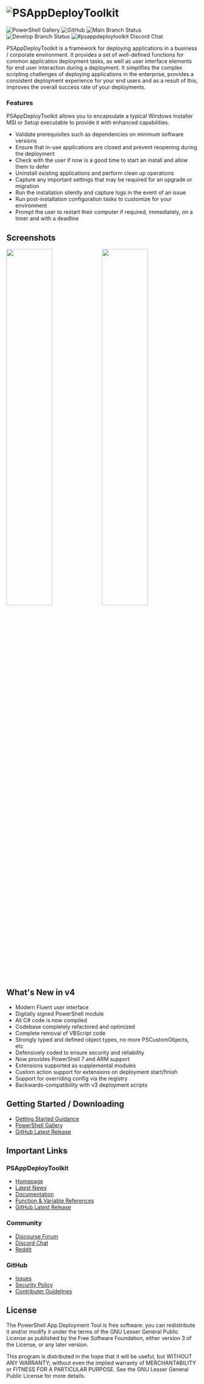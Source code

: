 # ![PSAppDeployToolkit](https://github.com/user-attachments/assets/acfafa06-75ef-4988-aea6-5711fd9b6fc4)

![PowerShell Gallery](https://img.shields.io/powershellgallery/dt/psappdeploytoolkit?logoSize=auto&label=PowerShell%20Gallery)
![GitHub](https://img.shields.io/github/downloads/psappdeploytoolkit/psappdeploytoolkit/total?label=GitHub)
![Main Branch Status](https://img.shields.io/github/check-runs/psappdeploytoolkit/psappdeploytoolkit/main?label=main)
![Develop Branch Status](https://img.shields.io/github/check-runs/psappdeploytoolkit/psappdeploytoolkit/develop?label=develop)
![#psappdeploytoolkit Discord Chat](https://img.shields.io/discord/618712310185197588?label=Discord%20Chat)

PSAppDeployToolkit is a framework for deploying applications in a business / corporate environment. It provides a set of well-defined functions for common application deployment tasks, as well as user interface elements for end user interaction during a deployment. It simplifies the complex scripting challenges of deploying applications in the enterprise, provides a consistent deployment experience for your end users and as a result of this, improves the overall success rate of your deployments.

### Features

PSAppDeployToolkit allows you to encapsulate a typical Windows Installer MSI or Setup executable to provide it with enhanced capabilities.

- Validate prerequisites such as dependencies on minimum software versions
- Ensure that in-use applications are closed and prevent reopening during the deployment
- Check with the user if now is a good time to start an install and allow them to defer
- Uninstall existing applications and perform clean up operations
- Capture any important settings that may be required for an upgrade or migration
- Run the installation silently and capture logs in the event of an issue
- Run post-installation configuration tasks to customize for your environment
- Prompt the user to restart their computer if required, immediately, on a timer and with a deadline

## Screenshots

<img src="https://github.com/user-attachments/assets/e74f905a-9999-480a-90ba-78f1dfcd41f9" width="49%" height="49%">
<img src="https://github.com/user-attachments/assets/41299581-3b63-49f0-a9de-6852c1c17257" width="49%" height="49%"">

## What's New in v4

- Modern Fluent user interface
- Digitally signed PowerShell module
- All C# code is now compiled
- Codebase completely refactored and optimized
- Complete removal of VBScript code
- Strongly typed and defined object types, no more PSCustomObjects, etc
- Defensively coded to ensure security and reliability
- Now provides PowerShell 7 and ARM support
- Extensions supported as supplemental modules
- Custom action support for extensions on deployment start/finish
- Support for overriding config via the registry
- Backwards-compatibility with v3 deployment scripts

## Getting Started / Downloading

- [Getting Started Guidance](https://psappdeploytoolkit.com/docs/getting-started/download)
- [PowerShell Gallery](https://www.powershellgallery.com/packages/PSAppDeployToolkit)
- [GitHub Latest Release](https://github.com/psappdeploytoolkit/psappdeploytoolkit/releases)

## Important Links

### PSAppDeployToolkit

- [Homepage](https://psappdeploytoolkit.com)
- [Latest News](https://psappdeploytoolkit.com/blog)
- [Documentation](https://psappdeploytoolkit.com/docs)
- [Function & Variable References](https://psappdeploytoolkit.com/docs/reference)
- [GitHub Latest Release](https://github.com/PSAppDeployToolkit/PSAppDeployToolkit/releases)

### Community

- [Discourse Forum](https://discourse.psappdeploytoolkit.com/)
- [Discord Chat](https://discord.com/channels/618712310185197588/627204361545842688)
- [Reddit](https://reddit.com/r/psadt)

### GitHub

- [Issues](https://github.com/PSAppDeployToolkit/PSAppDeployToolkit/issues)
- [Security Policy](https://github.com/PSAppDeployToolkit/PSAppDeployToolkit/security)
- [Contributer Guidelines](https://github.com/PSAppDeployToolkit/PSAppDeployToolkit/blob/main/.github/CONTRIBUTING.md)

## License

The PowerShell App Deployment Tool is free software: you can redistribute it and/or modify it under the terms of the GNU Lesser General Public License as published by the Free Software Foundation, either version 3 of the License, or any later version.

This program is distributed in the hope that it will be useful, but WITHOUT ANY WARRANTY; without even the implied warranty of MERCHANTABILITY or FITNESS FOR A PARTICULAR PURPOSE.  See the GNU Lesser General Public License for more details.
